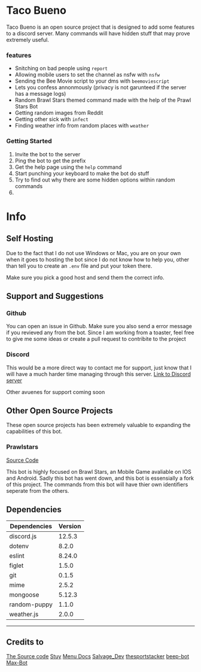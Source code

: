 # Taco Bueno

Taco Bueno is an open source project that is designed to add some features to a discord server. Many commands will have hidden stuff that may prove extremely useful.

### features

- Snitching on bad people using `report`
- Allowing mobile users to set the channel as nsfw with `nsfw`
- Sending the Bee Movie script to your dms with `beemoviescript`
- Lets you confess annonmously (privacy is not garunteed if the server has a message logs)
- Random Brawl Stars themed command made with the help of the Prawl Stars Bot
- Getting random images from Reddit
- Getting other sick with `infect`
- Finding weather info from random places with `weather`

### Getting Started

1) Invite the bot to the server
2) Ping the bot to get the prefix
3) Get the help page using the `help` command
4) Start punching your keyboard to make the bot do stuff
5) Try to find out why there are some hidden options within random commands
6) 
# Info 
## Self Hosting

Due to the fact that I do not use Windows or Mac, you are on your own when it goes to hosting the bot since I do not know how to help you, other than tell you to create an `.env` file and put your token there.

Make sure you pick a good host and send them the correct info.

## Support and Suggestions

###  Github
You can open an issue in Github. Make sure you also send a error message if you revieved any from the bot. Since I am working from a toaster, feel free to give me some ideas or create a pull request to contribite to the project
### Discord
This would be a more direct way to contact me for support, just know that I will have a much harder time managing through this server.
[Link to Discord server](https://discord.gg/EGPC2Js)


Other avuenes for support coming soon


## Other Open Source Projects
These open source projects has been extremely valuable to expanding the capabilities of this bot.

### Prawlstars
[Source Code](https://glitch.com/edit/#!/prawl-stars-gayme?path=server.js%3A1%3A0https://glitch.com/edit/#!/prawl-stars-gayme?path=server.js%3A1%3A0)

This bot is highly focused on Brawl Stars, an Mobile Game avaliable on IOS and Android. Sadly this bot has went down, and this bot is essensially a fork of this project. The commands from this bot will have thier own identifiers seperate from the others.
## Dependencies

| Dependencies | Version |
|--------------|---------|
| discord.js   | 12.5.3  |
| dotenv       | 8.2.0   |
| eslint       | 8.24.0  |
| figlet       | 1.5.0   |
| git          | 0.1.5   |
| mime         | 2.5.2   |
| mongoose     | 5.12.3  |
| random-puppy | 1.1.0   |
| weather.js   | 2.0.0   |


----
## Credits to
[The Source code](https://www.youtube.com/channel/UCNXt2MrZaqfIBknamqwzeXA)
[Stuy](https://www.youtube.com/user/DatAdam93/featured) 
[Menu Docs](https://www.youtube.com/channel/UCpGGFqJP9vYvzFudqnQ-6IA/featured) 
[Salvage_Dev](https://www.youtube.com/channel/UC7-pjRSGoNEMoIujwOH2Mhw/featured) 
[thesportstacker](https://www.youtube.com/c/AnonymousSportStacker)
[beep-bot](https://github.com/MikalMirkas/beep-bot#beep-bot)
[Max-Bot](https://github.com/beCoditive/Max-Bot#max-bot-v255)
